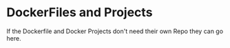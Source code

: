# DockerFiles and Projects
If the Dockerfile and Docker Projects don't need their own Repo they can go here.